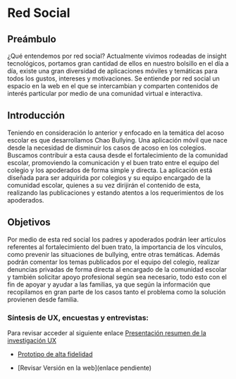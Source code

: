 # Red Social

## Preámbulo

¿Qué entendemos por red social? Actualmente vivimos rodeadas de insight tecnológicos, portamos gran cantidad de ellos en nuestro bolsillo en el día a día, existe una gran diversidad de aplicaciones móviles y temáticas para todos los gustos, intereses y motivaciones. Se entiende por red social un espacio en la web en el que se intercambian y comparten contenidos de interés particular por medio de una comunidad virtual e interactiva. 


## Introducción

Teniendo en consideración lo anterior y enfocado en la temática del acoso escolar es que desarrollamos Chao Bullying. 
Una aplicación móvil que nace desde la necesidad de disminuir los casos de acoso en los colegios. Buscamos contribuir a esta causa desde el fortalecimiento de la comunidad escolar, promoviendo la comunicación y el buen trato entre el equipo del colegio y los apoderados de forma simple y directa. La aplicación está diseñada para ser adquirida por colegios y su equipo encargado de la comunidad escolar, quienes a su vez dirijirán el contenido de esta, realizando las publicaciones y estando atentos a los requerimientos de los apoderados. 

## Objetivos

Por medio de esta red social los padres y apoderados podrán leer artículos referentes al fortalecimiento del buen trato, la importancia de los vínculos, como prevenir las situaciones de bullying, entre otras temáticas. Además podrán comentar los temas publicados por el equipo del colegio, realizar denuncias privadas de forma directa al encargado de la comunidad escolar y  también solicitar apoyo profesional según sea necesario, todo esto con el fin de apoyar y ayudar a las familias, ya que según la información que recopilamos en gran parte de los casos tanto el problema como la solución provienen desde familia.


### Síntesis de UX, encuestas y entrevistas:

Para revisar acceder al siguiente enlace [Presentación resumen de la investigación UX](https://docs.google.com/presentation/d/1AbWal5rIeYvGeYzYeF5Q24BsP3hs-P33rott62a5FHA/edit?usp=sharing)



* [Prototipo de alta fidelidad](https://www.figma.com/file/F3aUqpHWOfZsEQifTPIleXo6/material-kit-free)


* [Revisar Versión en la web](enlace pendiente)


